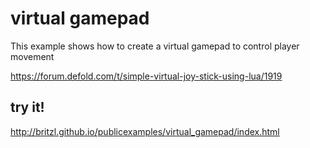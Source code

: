 # virtual gamepad
This example shows how to create a virtual gamepad to control player movement

https://forum.defold.com/t/simple-virtual-joy-stick-using-lua/1919

## try it!
http://britzl.github.io/publicexamples/virtual_gamepad/index.html
